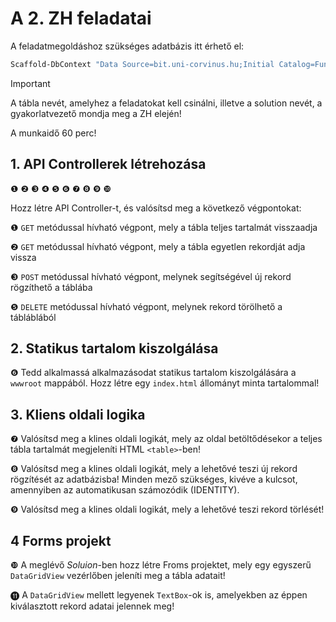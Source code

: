 # A 2. ZH feladatai

A feladatmegoldáshoz szükséges adatbázis itt érhető el: 

``` powershell
Scaffold-DbContext "Data Source=bit.uni-corvinus.hu;Initial Catalog=FunnyDatabase;User ID=vendeg;Password=12345;Encrypt=False" Microsoft.EntityFrameworkCore.SqlServer -OutputDir JokeModels
```

> [!IMPORTANT]
>
> A tábla nevét, amelyhez a feladatokat kell csinálni, illetve a solution nevét, a gyakorlatvezető mondja meg a ZH elején!
>
> A munkaidő 60 perc!

## 1. API Controllerek létrehozása

❶ ❷ ❸ ❹ ❺ ❻ ❼ ❽ ❾ ❿

Hozz létre API Controller-t, és valósítsd meg a következő végpontokat:

❶ `GET` metódussal hívható végpont, mely a tábla teljes tartalmát visszaadja

❷ `GET` metódussal hívható végpont, mely a tábla egyetlen rekordját adja vissza

❸ `POST` metódussal hívható végpont, melynek segítségével új rekord rögzíthető a táblába

❺ `DELETE` metódussal hívható végpont, melynek rekord törölhető a tábláblából

## 2. Statikus tartalom kiszolgálása

❻ Tedd alkalmassá alkalmazásodat statikus tartalom kiszolgálására a `wwwroot` mappából. Hozz létre egy `index.html` állományt minta tartalommal!

## 3. Kliens oldali logika

❼ Valósítsd meg a klines oldali logikát, mely az oldal betöltődésekor a teljes tábla tartalmát megjeleníti HTML `<table>`-ben!

❽ Valósítsd meg a klines oldali logikát, mely a lehetővé teszi új rekord rögzítését az adatbázisba! Minden mező szükséges, kivéve a kulcsot, amennyiben az automatikusan számozódik (IDENTITY). 

❾ Valósítsd meg a klines oldali logikát, mely a lehetővé teszi rekord törlését!

## 4 Forms projekt

❿ A meglévő *Soluion*-ben hozz létre Froms projektet, mely egy egyszerű `DataGridView` vezérlőben jeleníti meg a tábla adatait! 

⓫  A  `DataGridView`  mellett legyenek `TextBox`-ok is, amelyekben az éppen kiválasztott rekord adatai jelennek meg!